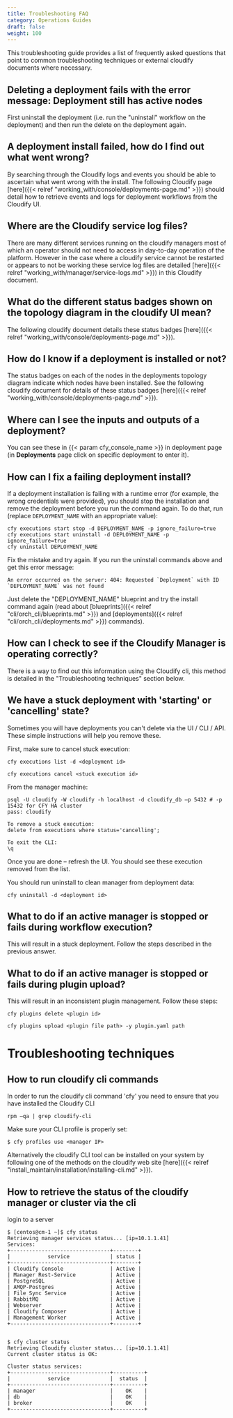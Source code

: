 ```yaml
---
title: Troubleshooting FAQ
category: Operations Guides
draft: false
weight: 100
---
```

This troubleshooting guide provides a list of frequently asked questions that point to common troubleshooting techniques or external cloudify documents where necessary.

## Deleting a deployment fails with the error message: **Deployment still has active nodes**

First uninstall the deployment (i.e. run the "uninstall" workflow on the deployment) and then run the delete on the deployment again.


## A deployment install failed, how do I find out what went wrong?

By searching through the Cloudify logs and events you should be able to ascertain what went wrong with the install.  The following Cloudify page [here]({{< relref "working_with/console/deployments-page.md" >}}) should detail how to retrieve events and logs for deployment workflows from the Cloudify UI.


## Where are the Cloudify service log files?

There are many different services running on the cloudify managers most of which an operator should not need to access in day-to-day operation of the platform.  However in the case where a cloudify service cannot be restarted or appears to not be working these service log files are detailed [here]({{< relref "working_with/manager/service-logs.md" >}}) in this Cloudify document.


## What do the different status badges shown on the topology diagram in the cloudify UI mean?

The following cloudify document details these status badges [here]({{< relref "working_with/console/deployments-page.md" >}}).


## How do I know if a deployment is installed or not?

The status badges on each of the nodes in the deployments topology diagram indicate which nodes have been installed.  See the following cloudify document for details of these status badges [here]({{< relref "working_with/console/deployments-page.md" >}}).


## Where can I see the inputs and outputs of a deployment?

You can see these in {{< param cfy_console_name >}} in deployment page (in **Deployments** page click on specific deployment to enter it).


## How can I fix a failing deployment install?
If a deployment installation is failing with a runtime error (for example, the wrong credentials were provided), you should stop the installation and remove the deployment before you run the command again. To do that, run (replace `DEPLOYMENT_NAME` with an appropriate value):

```
cfy executions start stop -d DEPLOYMENT_NAME -p ignore_failure=true
cfy executions start uninstall -d DEPLOYMENT_NAME -p ignore_failure=true
cfy uninstall DEPLOYMENT_NAME
```

Fix the mistake and try again. If you run the uninstall commands above and get this error message:

```
An error occurred on the server: 404: Requested `Deployment` with ID `DEPLOYMENT_NAME` was not found
```

Just delete the "DEPLOYMENT_NAME" blueprint and try the install command again (read about [blueprints]({{< relref "cli/orch_cli/blueprints.md" >}}) and [deployments]({{< relref "cli/orch_cli/deployments.md" >}}) commands).


## How can I check to see if the Cloudify Manager is operating correctly?

There is a way to find out this information using the Cloudify cli, this method is detailed in the "Troubleshooting techniques" section below.


## We have a stuck deployment with 'starting' or 'cancelling' state?

Sometimes you will have deployments you can't delete via the UI / CLI / API. These simple instructions will help you remove these.

First, make sure to cancel stuck execution:


```
cfy executions list -d <deployment id>

cfy executions cancel <stuck execution id>

```


From the manager machine:


```
psql -U cloudify -W cloudify -h localhost -d cloudify_db –p 5432 # -p 15432 for CFY HA cluster
pass: cloudify

To remove a stuck execution:
delete from executions where status='cancelling';

To exit the CLI:
\q

```


Once you are done – refresh the UI. You should see these execution removed from the list.

You should run uninstall to clean manager from deployment data:


```
cfy uninstall -d <deployment id>

```



## What to do if an active manager is stopped or fails during workflow execution?

This will result in a stuck deployment. Follow the steps described in the previous answer.


## What to do if an active manager is stopped or fails during plugin upload?

This will result in an inconsistent plugin management. Follow these steps:


```
cfy plugins delete <plugin id>

cfy plugins upload <plugin file path> -y plugin.yaml path

```



# Troubleshooting techniques


## How to run cloudify cli commands

In order to run the cloudify cli command 'cfy' you need to ensure that you have installed the Cloudify CLI


```
rpm –qa | grep cloudify-cli
```

Make sure your CLI profile is properly set:

```
$ cfy profiles use <manager IP>

```

Alternatively the cloudify CLI tool can be installed on your system by following one of the methods on the cloudify web site [here]({{< relref "install_maintain/installation/installing-cli.md" >}}).


## How to retrieve the status of the cloudify manager or cluster via the cli

login to a server

```
$ [centos@cm-1 ~]$ cfy status
Retrieving manager services status... [ip=10.1.1.41]
Services:
+--------------------------------+--------+
|            service             | status |
+--------------------------------+--------+
| Cloudify Console               | Active |
| Manager Rest-Service           | Active |
| PostgreSQL                     | Active |
| AMQP-Postgres                  | Active |
| File Sync Service              | Active |
| RabbitMQ                       | Active |
| Webserver                      | Active |
| Cloudify Composer              | Active |
| Management Worker              | Active |
+--------------------------------+--------+


$ cfy cluster status
Retrieving Cloudify cluster status... [ip=10.1.1.41]
Current cluster status is OK:

Cluster status services:
+--------------------------------+----------+
|            service             |  status  |
+--------------------------------+----------+
| manager                        |    OK    |
| db                             |    OK    |
| broker                         |    OK    |
+--------------------------------+----------+


```
